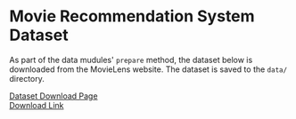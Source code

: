 # Movie Recommendation System Dataset

As part of the data mudules' `prepare` method, the dataset below is downloaded
from the MovieLens website. The dataset is saved to the `data/` directory.

[Dataset Download Page](https://grouplens.org/datasets/movielens/latest/)  
[Download Link](https://files.grouplens.org/datasets/movielens/ml-latest.zip)

